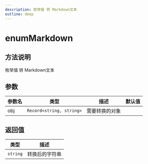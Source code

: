 ```yaml
---
description: 枚举值 转 Markdown文本
outline: deep
---
```


# enumMarkdown

## 方法说明

枚举值 转 Markdown文本

## 参数

| 参数名 | 类型 | 描述 | 默认值 |
| --- | --- | --- | --- |
| obj | `Record<string, string>` | 需要转换的对象 |  |

## 返回值

| 类型 | 描述 |
| --- | --- |
| `string` | 转换后的字符串 |
